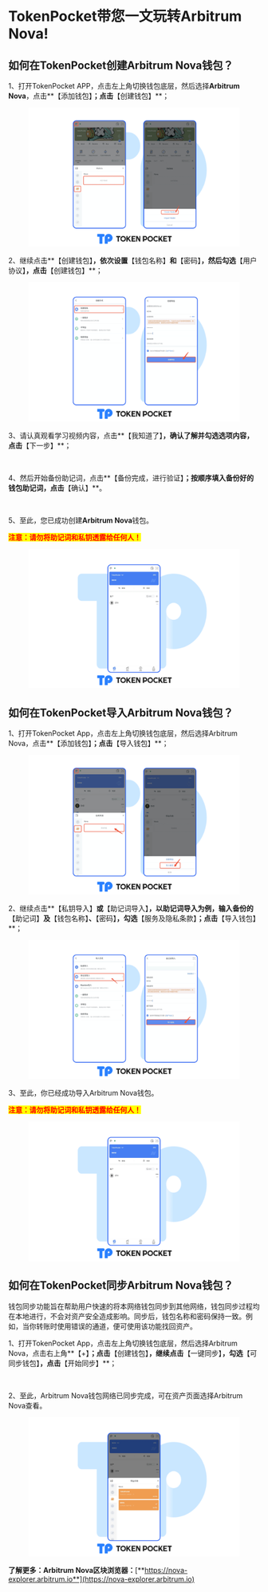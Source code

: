 # TokenPocket带您一文玩转Arbitrum Nova!

## **如何在TokenPocket创建Arbitrum Nova钱包？** <a href="#ru-he-zai-tokenpocket-chuang-jian-etc-qian-bao" id="ru-he-zai-tokenpocket-chuang-jian-etc-qian-bao"></a>

1、打开TokenPocket APP，点击左上角切换钱包底层，然后选择**Arbitrum Nova**，点击**【添加钱包】**；点击**【创建钱包】**；

<figure><img src="../../.gitbook/assets/nova en1.png" alt=""><figcaption></figcaption></figure>

2、继续点击**【创建钱包】**，依次设置**【钱包名称】**和**【密码】**，然后勾选**【用户协议】**，点击**【创建钱包】**；

<figure><img src="../../.gitbook/assets/nova cn 2.png" alt=""><figcaption></figcaption></figure>

3、请认真观看学习视频内容，点击**【我知道了】**，确认了解并勾选选项内容，点击**【下一步】**；

<figure><img src="https://659607907-files.gitbook.io/~/files/v0/b/gitbook-x-prod.appspot.com/o/spaces%2F-MMF2k4MCaxErpZyah2d%2Fuploads%2Ftxg0sHfN1YNw3QF2QCXf%2Fho%20en3%201.png?alt=media&#x26;token=3e0c2aaf-0b3c-4c6a-88c5-25ce776da3c7" alt=""><figcaption></figcaption></figure>

4、然后开始备份助记词，点击**【备份完成，进行验证】**；按顺序填入备份好的钱包助记词，点击**【确认】**。

<figure><img src="https://659607907-files.gitbook.io/~/files/v0/b/gitbook-x-prod.appspot.com/o/spaces%2F-MMF2k4MCaxErpZyah2d%2Fuploads%2FkdtuNWKeJ5zwyzTCTKt3%2Fho%20en4%201.png?alt=media&#x26;token=9b1e418d-0d54-4fc6-bc6a-de527901692c" alt=""><figcaption></figcaption></figure>

5、至此，您已成功创建**Arbitrum Nova**钱包。

<mark style="color:red;">**注意：请勿将助记词和私钥透露给任何人！**</mark>

<figure><img src="../../.gitbook/assets/nova cn 3 (1).png" alt=""><figcaption></figcaption></figure>

## 如何在TokenPocket导入Arbitrum Nova钱包？ <a href="#ru-he-zai-tokenpocket-dao-ru-etc-qian-bao" id="ru-he-zai-tokenpocket-dao-ru-etc-qian-bao"></a>

1、打开TokenPocket App，点击左上角切换钱包底层，然后选择Arbitrum Nova，点击**【添加钱包】**；点击**【导入钱包】**；

<figure><img src="../../.gitbook/assets/nova cn4.png" alt=""><figcaption></figcaption></figure>

2、继续点击**【私钥导入】**或**【助记词导入】**，以助记词导入为例，输入备份的**【助记词】**及**【钱包名称】**、**【密码】**，勾选**【服务及隐私条款】**；点击**【导入钱包】**；

<figure><img src="../../.gitbook/assets/nova cn 5.png" alt=""><figcaption></figcaption></figure>

3、至此，你已经成功导入Arbitrum Nova钱包。

<mark style="color:red;">**注意：请勿将助记词和私钥透露给任何人！**</mark>

<figure><img src="../../.gitbook/assets/nova cn 3.png" alt=""><figcaption></figcaption></figure>

## **如何在TokenPocket同步Arbitrum Nova钱包？** <a href="#ru-he-zai-tokenpocket-tong-bu-etc-qian-bao" id="ru-he-zai-tokenpocket-tong-bu-etc-qian-bao"></a>

钱包同步功能旨在帮助用户快速的将本网络钱包同步到其他网络，钱包同步过程均在本地进行，不会对资产安全造成影响。同步后，钱包名称和密码保持一致。例如，当你转账时使用错误的通道，便可使用该功能找回资产。

1、打开TokenPocket App，点击左上角切换钱包底层，然后选择Arbitrum Nova，点击右上角**【+】**；点击**【创建钱包】**，继续点击**【一键同步】**，勾选**【可同步钱包】**，点击**【开始同步】**；

<figure><img src="https://659607907-files.gitbook.io/~/files/v0/b/gitbook-x-prod.appspot.com/o/spaces%2F-MMF2k4MCaxErpZyah2d%2Fuploads%2FCQiXpuN2pOjuEJz2INH9%2Fho%20en9%201.png?alt=media&#x26;token=47143a08-f9bf-493a-9c68-134fd8048adc" alt=""><figcaption></figcaption></figure>

2、至此，Arbitrum Nova钱包网络已同步完成，可在资产页面选择Arbitrum Nova查看。

<figure><img src="../../.gitbook/assets/nova cn 7.png" alt=""><figcaption></figcaption></figure>

**了解更多：Arbitrum Nova区块浏览器：**[**https://nova-explorer.arbitrum.io**](https://nova-explorer.arbitrum.io)
